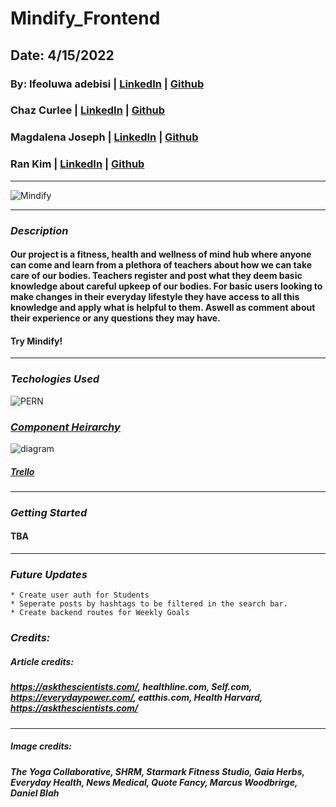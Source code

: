 # Mindify_Frontend

## Date: 4/15/2022

### By: Ifeoluwa adebisi | [LinkedIn](https://www.linkedin.com/in/ifeoluwa-adebisi-b6a9911b7/) | [Github](https://github.com/SEIfeoluwa)
### Chaz Curlee | [LinkedIn](https://www.linkedin.com/in/chaz-curlee/) | [Github](https://github.com/chazcurlee) 
### Magdalena Joseph | [LinkedIn](https://www.linkedin.com/in/magdalena-joseph8/) | [Github](https://github.com/MagJoseph) 
### Ran Kim | [LinkedIn](https://www.linkedin.com/in/rankim/) | [Github](https://github.com/rannkimm) 

***

![Mindify](https://github.com/chazcurlee/back-end-prj3/raw/chaz/img/mar-bustos-ARVFsI-32Uk-unsplash.jpg)

***

### ***Description***

#### Our project is a fitness, health and wellness of mind hub where anyone can come and learn from a plethora of teachers about how we can take care of our bodies. Teachers register and post what they deem basic knowledge about careful upkeep of our bodies. For basic users looking to make changes in their everyday lifestyle they have access to all this knowledge and apply what is helpful to them. Aswell as comment about their experience or any questions they may have.

#### Try Mindify!


***

### ***Techologies Used***

![PERN](https://repository-images.githubusercontent.com/248812720/56902700-c5bd-11ea-813f-ed8631377258)

### [***Component Heirarchy***](https://drive.google.com/file/d/1m-EQDRjwmTLbI0Xdv99b72rAcIr4rLjE/view?ts=62588081)
![diagram](https://s7.gifyu.com/images/Screenshot-from-2022-04-15-09-38-35.png)
##### [Trello](https://trello.com/b/7b1J7R2G/mindify)
***

### ***Getting Started***
#### TBA

***

### ***Future Updates***
    * Create user auth for Students
    * Seperate posts by hashtags to be filtered in the search bar.
    * Create backend routes for Weekly Goals

### ***Credits:***
##### Article credits: 
##### https://askthescientists.com/, healthline.com, Self.com, https://everydaypower.com/,  eatthis.com, Health Harvard,  https://askthescientists.com/
***
##### Image credits:
#####  The Yoga Collaborative, SHRM,  Starmark Fitness Studio,  Gaia Herbs, Everyday Health, News Medical, Quote Fancy, Marcus Woodbrirge, Daniel Blah
